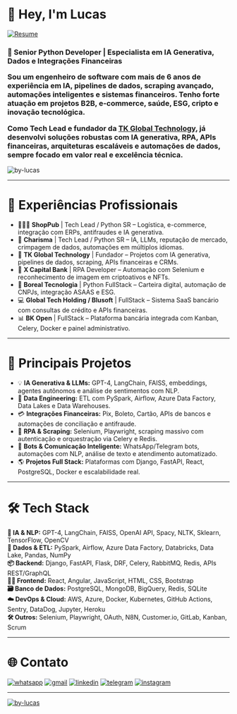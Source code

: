 <h1 align="left">👋 Hey, I'm Lucas</h1>

<a href="https://docs.google.com/document/d/1mfNh_8FhfjjVntkqbCNTAlOUmq5YeiIX/edit?usp=sharing" target="_blank">
  <img src="https://img.shields.io/badge/Resume-4285F4?style=for-the-badge&logo=read-the-docs&logoColor=white" alt="Resume">
</a>

<h3 align="left">
💼 Senior Python Developer | Especialista em IA Generativa, Dados e Integrações Financeiras

Sou um engenheiro de software com mais de 6 anos de experiência em IA, pipelines de dados, scraping avançado, automações inteligentes e sistemas financeiros. Tenho forte atuação em projetos B2B, e-commerce, saúde, ESG, cripto e inovação tecnológica.

Como Tech Lead e fundador da <a href="#">TK Global Technology</a>, já desenvolvi soluções robustas com IA generativa, RPA, APIs financeiras, arquiteturas escaláveis e automações de dados, sempre focado em valor real e excelência técnica.
</h3>

<p align="left">
  <img src="https://komarev.com/ghpvc/?username=by-lucas&label=Profile%20views&color=0e75b6&style=flat" alt="by-lucas" />
</p>

---

<h1 align="left">🚀 Experiências Profissionais</h1>

- 👨🏽‍💻 <b>ShopPub</b> | Tech Lead / Python SR – Logística, e-commerce, integração com ERPs, antifraudes e IA generativa.
- 🧠 <b>Charisma</b> | Tech Lead / Python SR – IA, LLMs, reputação de mercado, crimpagem de dados, automações em múltiplos idiomas.
- 🧩 <b>TK Global Technology</b> | Fundador – Projetos com IA generativa, pipelines de dados, scraping, APIs financeiras e CRMs.
- 🏦 <b>X Capital Bank</b> | RPA Developer – Automação com Selenium e reconhecimento de imagem em criptoativos e NFTs.
- 🧮 <b>Boreal Tecnologia</b> | Python FullStack – Carteira digital, automação de CNPJs, integração ASAAS e ESG.
- 💻 <b>Global Tech Holding / Blusoft</b> | FullStack – Sistema SaaS bancário com consultas de crédito e APIs financeiras.
- 📊 <b>BK Open</b> | FullStack – Plataforma bancária integrada com Kanban, Celery, Docker e painel administrativo.

---

<h1 align="left">🎯 Principais Projetos</h1>

- 💡 **IA Generativa & LLMs:** GPT-4, LangChain, FAISS, embeddings, agentes autônomos e análise de sentimentos com NLP.
- 🔁 **Data Engineering:** ETL com PySpark, Airflow, Azure Data Factory, Data Lakes e Data Warehouses.
- 💳 **Integrações Financeiras:** Pix, Boleto, Cartão, APIs de bancos e automações de conciliação e antifraude.
- 🤖 **RPA & Scraping:** Selenium, Playwright, scraping massivo com autenticação e orquestração via Celery e Redis.
- 💬 **Bots & Comunicação Inteligente:** WhatsApp/Telegram bots, automações com NLP, análise de texto e atendimento automatizado.
- 🌎 **Projetos Full Stack:** Plataformas com Django, FastAPI, React, PostgreSQL, Docker e escalabilidade real.

---

<h1 align="left">🛠 Tech Stack</h1>

<p align="left">
<b>🧠 IA & NLP:</b> GPT-4, LangChain, FAISS, OpenAI API, Spacy, NLTK, Sklearn, TensorFlow, OpenCV<br>
<b>🧪 Dados & ETL:</b> PySpark, Airflow, Azure Data Factory, Databricks, Data Lake, Pandas, NumPy<br>
<b>📦 Backend:</b> Django, FastAPI, Flask, DRF, Celery, RabbitMQ, Redis, APIs REST/GraphQL<br>
<b>🧑‍💻 Frontend:</b> React, Angular, JavaScript, HTML, CSS, Bootstrap<br>
<b>🗃 Banco de Dados:</b> PostgreSQL, MongoDB, BigQuery, Redis, SQLite<br>
<b>☁️ DevOps & Cloud:</b> AWS, Azure, Docker, Kubernetes, GitHub Actions, Sentry, DataDog, Jupyter, Heroku<br>
<b>🛠 Outros:</b> Selenium, Playwright, OAuth, N8N, Customer.io, GitLab, Kanban, Scrum
</p>

---

<h1 align="left">🌐 Contato</h1>

<p align="left">
  <a href="https://wa.me/5574981199190"><img src="https://img.shields.io/badge/WhatsApp-25D366?style=for-the-badge&logo=whatsapp&logoColor=white" alt="whatsapp" /></a>
  <a href="mailto:tekertudo@gmail.com"><img src="https://img.shields.io/badge/Gmail-D14836?style=for-the-badge&logo=gmail&logoColor=white" alt="gmail" /></a>
  <a href="https://www.linkedin.com/in/lucastk/"><img src="https://img.shields.io/badge/LinkedIn-0077B5?style=for-the-badge&logo=linkedin&logoColor=white" alt="linkedin" /></a>
  <a href="https://t.me/tkmilionario"><img src="https://img.shields.io/badge/Telegram-2CA5E0?style=for-the-badge&logo=telegram&logoColor=white" alt="telegram" /></a>
  <a href="https://www.instagram.com/lucas_mnc/"><img src="https://img.shields.io/badge/Instagram-E4405F?style=for-the-badge&logo=instagram&logoColor=white" alt="instagram" /></a>
</p>

---

<p align="left">
  <a href="https://github.com/ryo-ma/github-profile-trophy">
    <img src="https://github-profile-trophy.vercel.app/?username=by-lucas" alt="by-lucas" target="_blank"/>
  </a>
</p>
